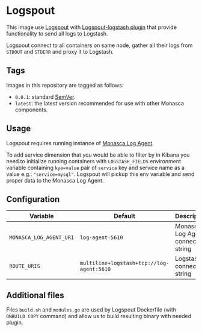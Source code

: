 Logspout
========

This image use [Logspout][1] with [Logspout-logstash plugin][2] that provide
functionality to send all logs to Logstash.

Logspout connect to all containers on same node, gather all their logs
from `STDOUT` and `STDERR` and proxy it to Logstash.

Tags
----

Images in this repository are tagged as follows:

* `0.0.1`: standard [SemVer][3].
* `latest`: the latest version recommended for use with other Monasca components.

Usage
-----

Logspout requires running instance of [Monasca Log Agent][4].

To add service dimension that you would be able to filter by in Kibana
you need to initialize running containers with `LOGSTASH_FIELDS` environment
variable containing `kye=value` pair of `service` key and service name
as a value e.g.: `"service=mysql"`.
Logspout will pickup this env variable and send proper data
to the Monasca Log Agent.

Configuration
-------------

|        Variable         |                 Default                   |             Description             |
|-------------------------|-------------------------------------------|-------------------------------------|
| `MONASCA_LOG_AGENT_URI` | `log-agent:5610`                          | Monasca Log Agent connection string |
| `ROUTE_URIS`            | `multiline+logstash+tcp://log-agent:5610` | Logstash connection string          |

Additional files
----------------

Files `build.sh` and `modules.go` are used by Logspout Dockerfile
(with `ONBUILD COPY` command) and allow us to build resulting binary
with needed plugin.

[1]: https://github.com/gliderlabs/logspout
[2]: https://github.com/looplab/logspout-logstash
[3]: http://semver.org/
[4]: https://github.com/monasca/monasca-docker/tree/master/monasca-log-agent
